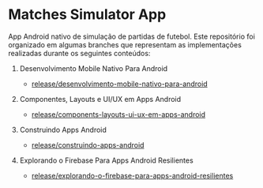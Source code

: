 # Matches Simulator App
App Android nativo de simulação de partidas de futebol. Este repositório foi organizado em algumas branches que representam as implementações realizadas durante os seguintes conteúdos:

1. Desenvolvimento Mobile Nativo Para Android
    - [release/desenvolvimento-mobile-nativo-para-android](https://github.com/saulo-coimbra47/matches-simulator-app/tree/release/desenvolvimento-mobile-nativo-para-android)

1. Componentes, Layouts e UI/UX em Apps Android
    - [release/components-layouts-ui-ux-em-apps-android](https://github.com/saulo-coimbra47/matches-simulator-app/tree/release/components-layouts-ui-ux-em-apps-android)

1. Construindo Apps Android
    - [release/construindo-apps-android](https://github.com/saulo-coimbra47/matches-simulator-app/tree/release/construindo-apps-android)

1. Explorando o Firebase Para Apps Android Resilientes
    - [release/explorando-o-firebase-para-apps-android-resilientes](https://github.com/saulocoimbra/matches-simulator-app/tree/release/explorando-o-firebase-para-apps-android-resilientes)
